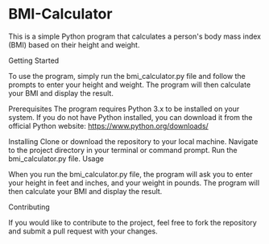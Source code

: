 # BMI-Calculator
This is a simple Python program that calculates a person's body mass index (BMI) based on their height and weight.

Getting Started

To use the program, simply run the bmi_calculator.py file and follow the prompts to enter your height and weight. The program will then calculate your BMI and display the result.

Prerequisites
The program requires Python 3.x to be installed on your system. If you do not have Python installed, you can download it from the official Python website: https://www.python.org/downloads/

Installing
Clone or download the repository to your local machine.
Navigate to the project directory in your terminal or command prompt.
Run the bmi_calculator.py file.
Usage

When you run the bmi_calculator.py file, the program will ask you to enter your height in feet and inches, and your weight in pounds. The program will then calculate your BMI and display the result.

Contributing

If you would like to contribute to the project, feel free to fork the repository and submit a pull request with your changes.
